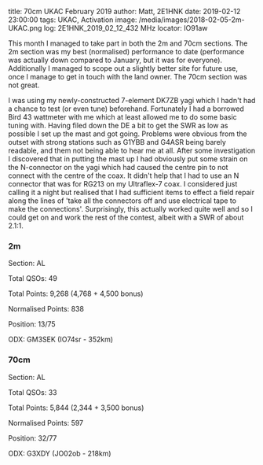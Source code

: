 title: 70cm UKAC February 2019
author: Matt, 2E1HNK
date: 2019-02-12 23:00:00
tags: UKAC, Activation
image: /media/images/2018-02-05-2m-UKAC.png
log: 2E1HNK_2019_02_12_432 MHz
locator: IO91aw



This month I managed to take part in both the 2m and 70cm sections. The 2m section was my best (normalised) performance
to date (performance was actually down compared to January, but it was for everyone). Additionally I managed to scope out a slightly better site for future use, once I manage to get in touch with the land owner. The 70cm section was not great.


I was using my newly-constructed 7-element DK7ZB yagi which I
hadn't had a chance to test (or even tune) beforehand. Fortunately I had a borrowed Bird 43 wattmeter with me which
at least allowed me to do some basic tuning with. Having filed down the DE a bit to get the SWR as low as possible
I set up the mast and got going. Problems were obvious from the outset with strong stations such as G1YBB and G4ASR
being barely readable, and them not being able to hear me at all. After some investigation I discovered that in putting the mast up I had obviously put some strain on the N-connector on the yagi which had caused the centre pin to not connect with
the centre of the coax. It didn't help that I had to use an N connector that was for RG213 on my Ultraflex-7 coax. I considered
just calling it a night but realised that I had sufficient items to effect a field repair along the lines of 'take all
the connectors off and use electrical tape to make the connections'. Surprisingly, this actually worked quite well and
so I could get on and work the rest of the contest, albeit with a SWR of about 2.1:1.

### 2m

Section: AL

Total QSOs: 49

Total Points: 9,268 (4,768 + 4,500 bonus)

Normalised Points: 838

Position: 13/75

ODX: GM3SEK (IO74sr - 352km)

### 70cm

Section: AL

Total QSOs: 33

Total Points: 5,844 (2,344 + 3,500 bonus)

Normalised Points: 597

Position: 32/77

ODX: G3XDY (JO02ob - 218km)
